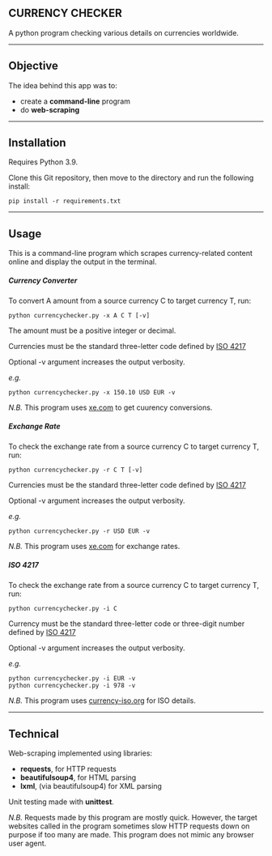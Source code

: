 CURRENCY CHECKER
----------------

A python program checking various details on currencies worldwide.

_______________

## Objective

The idea behind this app was to:

- create a **command-line** program
- do **web-scraping**

_______________

## Installation

Requires Python 3.9.

Clone this Git repository, then move to the directory and run the following install:
  
    pip install -r requirements.txt

_______________

## Usage

This is a command-line program which scrapes currency-related
content online and display the output in the terminal.

##### Currency Converter

To convert A amount from a source currency C to target currency T, run:
  
    python currencychecker.py -x A C T [-v]

The amount must be a positive integer or decimal.

Currencies must be the standard three-letter code defined by [ISO 4217](https://en.wikipedia.org/wiki/ISO_4217)

Optional -v argument increases the output verbosity.

_e.g._

    python currencychecker.py -x 150.10 USD EUR -v
    
_N.B._ This program uses [xe.com](https://www.xe.com/) to get cuurency conversions. 

##### Exchange Rate

To check the exchange rate from a source currency C to target currency T, run:
  
    python currencychecker.py -r C T [-v]

Currencies must be the standard three-letter code defined by [ISO 4217](https://en.wikipedia.org/wiki/ISO_4217)

Optional -v argument increases the output verbosity.

_e.g._

    python currencychecker.py -r USD EUR -v
    
_N.B._ This program uses [xe.com](https://www.xe.com/) for exchange rates.
    
##### ISO 4217

To check the exchange rate from a source currency C to target currency T, run:
  
    python currencychecker.py -i C

Currency must be the standard three-letter code or three-digit number defined by [ISO 4217](https://en.wikipedia.org/wiki/ISO_4217)

Optional -v argument increases the output verbosity.

_e.g._

    python currencychecker.py -i EUR -v
    python currencychecker.py -i 978 -v

_N.B._ This program uses [currency-iso.org](https://www.currency-iso.org/) for ISO details.

_______________

## Technical

Web-scraping implemented using libraries:
- **requests**, for HTTP requests
- **beautifulsoup4**, for HTML parsing
- **lxml**, (via beautifulsoup4) for XML parsing

Unit testing made with **unittest**.

_N.B._ Requests made by this program are mostly quick. 
However, the target websites called in the program sometimes slow HTTP 
requests down on purpose if too many are made. 
This program does not mimic any browser user agent.
    
